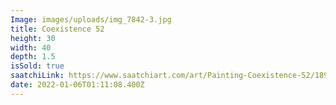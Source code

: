 ```yaml
---
Image: images/uploads/img_7842-3.jpg
title: Coexistence 52
height: 30
width: 40
depth: 1.5
isSold: true
saatchiLink: https://www.saatchiart.com/art/Painting-Coexistence-52/189576/9034371/view
date: 2022-01-06T01:11:08.400Z
---
```

